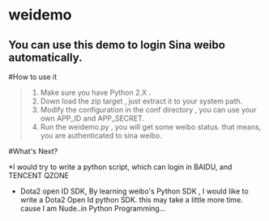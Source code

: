 weidemo
=======

You can use this demo to login Sina weibo automatically.
-------

#How to use it
>1. Make sure you have Python 2.X .
>2. Down load the zip target , just extract it to your system path.
>3. Modify the configuration in the conf directory , you can use 
your own APP_ID and APP_SECRET.
>4. Run the weidemo.py , you will get some weibo status. that 
means, you are authenticated to sina weibo.

#What's Next?

*I would try to write a python script, which can login in BAIDU,
 and TENCENT QZONE 
* Dota2 open ID SDK, By learning weibo's Python SDK ,  I would like to write a Dota2 Open Id python SDK.
this may take a little more time. cause I am Nude..in Python Programming...


